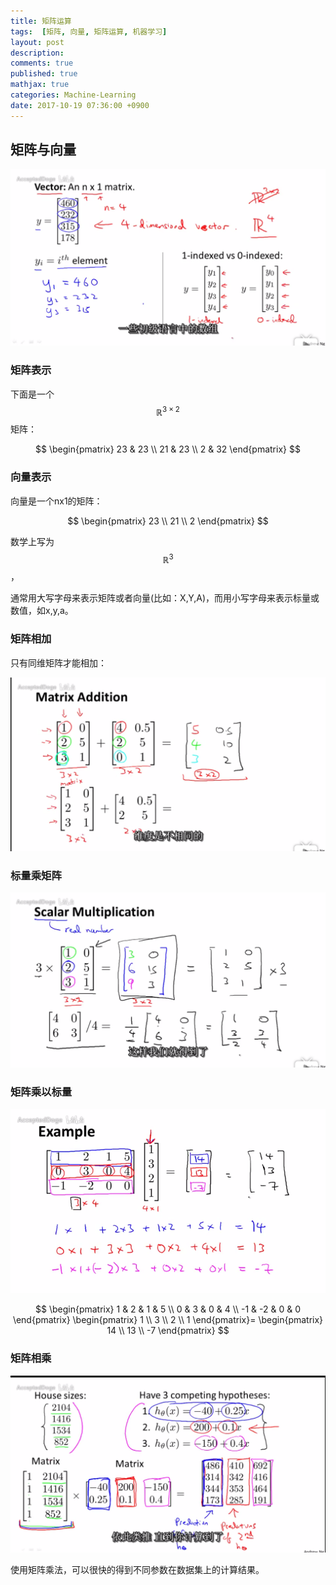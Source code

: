 ```yaml
---
title: 矩阵运算
tags:  [矩阵, 向量, 矩阵运算, 机器学习]
layout: post
description: 
comments: true
published: true
mathjax: true
categories: Machine-Learning
date: 2017-10-19 07:36:00 +0900
---
```


## 矩阵与向量

[![](/assets/images/ML-3-1-2017-10-19-07-42-13.png)](https://www.bilibili.com/video/av9912938/index_12.html#page=13)

### 矩阵表示

下面是一个$$\mathbb{R}^{3\times2}$$矩阵：

$$
\begin{pmatrix}
23 & 23 \\
21 & 23 \\
2 & 32
\end{pmatrix}
$$

### 向量表示

向量是一个nx1的矩阵：

$$
\begin{pmatrix}
23 \\ 21 \\ 2
\end{pmatrix}
$$

数学上写为$$\mathbb{R}^3$$，

通常用大写字母来表示矩阵或者向量(比如：X,Y,A)，而用小写字母来表示标量或数值，如x,y,a。

### 矩阵相加

只有同维矩阵才能相加：

[![](/assets/images/ML-3-2-2017-10-19-19-50-01.png)](https://www.bilibili.com/video/av9912938/index_13.html#page=14)

### 标量乘矩阵

![](/assets/images/ML-3-2-2017-10-19-19-52-10.png)

### 矩阵乘以标量

[![](/assets/images/ML-3-3-2017-10-19-20-00-21.png)](https://www.bilibili.com/video/av9912938/index_13.html#page=15)

$$
\begin{pmatrix}
1 & 2 & 1 & 5 \\
0 & 3 & 0 & 4 \\
-1 & -2 & 0 & 0
\end{pmatrix}
\begin{pmatrix}
1 \\ 3 \\ 2 \\ 1
\end{pmatrix}=
\begin{pmatrix}
14 \\ 13 \\ -7
\end{pmatrix}
$$

### 矩阵相乘

[![](/assets/images/ML-3-4-2017-10-19-20-06-12.png)](https://www.bilibili.com/video/av9912938/index_13.html#page=16)

使用矩阵乘法，可以很快的得到不同参数在数据集上的计算结果。
